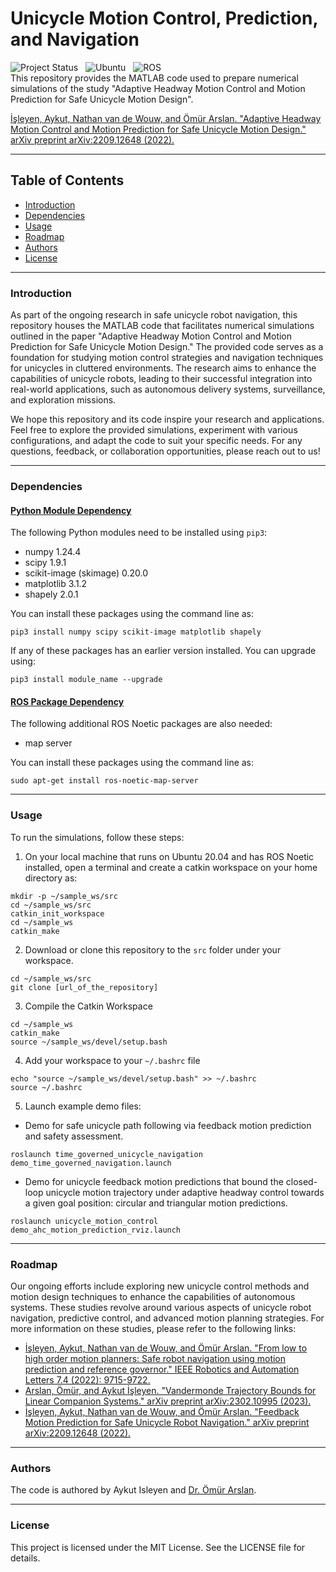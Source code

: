 # Unicycle Motion Control, Prediction, and Navigation
![Project Status](https://img.shields.io/badge/Project_Status-maintained-yellowgreen) &nbsp;
![Ubuntu](https://img.shields.io/badge/Ubuntu-20.04-darkgray) &nbsp;
![ROS](https://img.shields.io/badge/ROS-Noetic-darkgreen)\
This repository provides the MATLAB code used to prepare numerical simulations of the study "Adaptive Headway Motion Control and Motion Prediction for Safe Unicycle Motion Design".

 [İşleyen, Aykut, Nathan van de Wouw, and Ömür Arslan. "Adaptive Headway Motion Control and Motion Prediction for Safe Unicycle Motion Design." arXiv preprint arXiv:2209.12648 (2022).](https://arxiv.org/pdf/2304.02760.pdf)

---

## Table of Contents
- [Introduction](#introduction)
- [Dependencies](#dependencies)
- [Usage](#usage)
- [Roadmap](#roadmap)
- [Authors](#authors)
- [License](#license)

---

### Introduction
As part of the ongoing research in safe unicycle robot navigation, this repository houses the MATLAB code that facilitates numerical simulations outlined in the paper "Adaptive Headway Motion Control and Motion Prediction for Safe Unicycle Motion Design." The provided code serves as a foundation for studying motion control strategies and navigation techniques for unicycles in cluttered environments. The research aims to enhance the capabilities of unicycle robots, leading to their successful integration into real-world applications, such as autonomous delivery systems, surveillance, and exploration missions.

We hope this repository and its code inspire your research and applications. Feel free to explore the provided simulations, experiment with various configurations, and adapt the code to suit your specific needs. For any questions, feedback, or collaboration opportunities, please reach out to us!


---

### Dependencies

#### <ins>Python Module Dependency</ins>

The following Python modules need to be installed using `pip3`:
- numpy 1.24.4
- scipy 1.9.1
- scikit-image (skimage) 0.20.0
- matplotlib 3.1.2
- shapely 2.0.1

You can install these packages using the command line as:
```
pip3 install numpy scipy scikit-image matplotlib shapely
```

If any of these packages has an earlier version installed. You can upgrade using:
```
pip3 install module_name --upgrade
```

#### <ins>ROS Package Dependency</ins>

The following additional ROS Noetic packages are also needed:
- map server

You can install these packages using the command line as:
```
sudo apt-get install ros-noetic-map-server
```


---

### Usage
To run the simulations, follow these steps:

1. On your local machine that runs on Ubuntu 20.04 and has ROS Noetic installed, open a terminal and create a catkin workspace on your home directory as:
```
mkdir -p ~/sample_ws/src
cd ~/sample_ws/src
catkin_init_workspace
cd ~/sample_ws
catkin_make
```
2. Download or clone this repository to the `src` folder under your workspace.
```
cd ~/sample_ws/src
git clone [url_of_the_repository]
```
3. Compile the Catkin Workspace
```
cd ~/sample_ws
catkin_make
source ~/sample_ws/devel/setup.bash
```
4. Add your workspace to your `~/.bashrc` file
```
echo "source ~/sample_ws/devel/setup.bash" >> ~/.bashrc
source ~/.bashrc
```
5. Launch example demo files:
- Demo for safe unicycle path following via feedback motion prediction and safety assessment.
```
roslaunch time_governed_unicycle_navigation demo_time_governed_navigation.launch
```
- Demo for unicycle feedback motion predictions that bound the closed-loop unicycle motion trajectory under adaptive headway control towards a given goal position: circular and triangular motion predictions.
```
roslaunch unicycle_motion_control demo_ahc_motion_prediction_rviz.launch
```



 --- 


### Roadmap

Our ongoing efforts include exploring new unicycle control methods and motion design techniques to enhance the capabilities of autonomous systems. These studies revolve around various aspects of unicycle robot navigation, predictive control, and advanced motion planning strategies. For more information on these studies, please refer to the following links:

- [İşleyen, Aykut, Nathan van de Wouw, and Ömür Arslan. "From low to high order motion planners: Safe robot navigation using motion prediction and reference governor." IEEE Robotics and Automation Letters 7.4 (2022): 9715-9722.](https://ieeexplore.ieee.org/stamp/stamp.jsp?arnumber=9832477)
- [Arslan, Ömür, and Aykut İşleyen. "Vandermonde Trajectory Bounds for Linear Companion Systems." arXiv preprint arXiv:2302.10995 (2023).](https://arxiv.org/pdf/2302.10995.pdf)
- [İşleyen, Aykut, Nathan van de Wouw, and Ömür Arslan. "Feedback Motion Prediction for Safe Unicycle Robot Navigation." arXiv preprint arXiv:2209.12648 (2022).](https://arxiv.org/pdf/2209.12648.pdf)


---

### Authors
The code is authored by Aykut Isleyen and [Dr. Ömür Arslan](https://omurarslan.github.io/).


---

### License
This project is licensed under the MIT License. See the LICENSE file for details.


